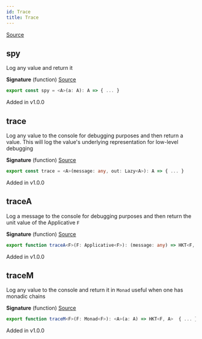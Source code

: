 ```yaml
---
id: Trace
title: Trace
---
```


[Source](https://github.com/gcanti/fp-ts/blob/master/src/Trace.ts)

## spy

Log any value and return it

**Signature** (function) [Source](https://github.com/gcanti/fp-ts/blob/master/src/Trace.ts#L24-L26)

```ts
export const spy = <A>(a: A): A => { ... }
```

Added in v1.0.0

## trace

Log any value to the console for debugging purposes and then return a value. This will log the value's underlying
representation for low-level debugging

**Signature** (function) [Source](https://github.com/gcanti/fp-ts/blob/master/src/Trace.ts#L14-L17)

```ts
export const trace = <A>(message: any, out: Lazy<A>): A => { ... }
```

Added in v1.0.0

## traceA

Log a message to the console for debugging purposes and then return the unit value of the Applicative `F`

**Signature** (function) [Source](https://github.com/gcanti/fp-ts/blob/master/src/Trace.ts#L38-L40)

```ts
export function traceA<F>(F: Applicative<F>): (message: any) => HKT<F, void>  { ... }
```

Added in v1.0.0

## traceM

Log any value to the console and return it in `Monad` useful when one has monadic chains

**Signature** (function) [Source](https://github.com/gcanti/fp-ts/blob/master/src/Trace.ts#L52-L54)

```ts
export function traceM<F>(F: Monad<F>): <A>(a: A) => HKT<F, A>  { ... }
```

Added in v1.0.0
